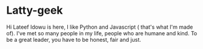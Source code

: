 # Latty-geek
Hi Lateef
Idowu is here, I like Python and Javascript ( that's what I'm made of).
I've met so many people in my life, people who are humane and kind.
To be a great leader, you have to be honest, fair and just.
